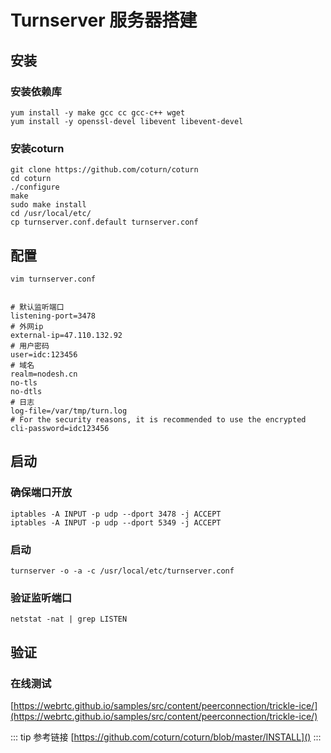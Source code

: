 # Turnserver 服务器搭建

## 安装
### 安装依赖库
```shell script
yum install -y make gcc cc gcc-c++ wget
yum install -y openssl-devel libevent libevent-devel
```
### 安装coturn
```shell script
git clone https://github.com/coturn/coturn
cd coturn
./configure
make
sudo make install
cd /usr/local/etc/
cp turnserver.conf.default turnserver.conf
```

## 配置
```shell script
vim turnserver.conf


# 默认监听端口
listening-port=3478
# 外网ip
external-ip=47.110.132.92
# 用户密码
user=idc:123456
# 域名
realm=nodesh.cn
no-tls
no-dtls
# 日志
log-file=/var/tmp/turn.log
# For the security reasons, it is recommended to use the encrypted
cli-password=idc123456
```

## 启动

### 确保端口开放
```shell script
iptables -A INPUT -p udp --dport 3478 -j ACCEPT
iptables -A INPUT -p udp --dport 5349 -j ACCEPT
```
### 启动
```shell script
turnserver -o -a -c /usr/local/etc/turnserver.conf
```
### 验证监听端口
```shell script
netstat -nat | grep LISTEN
```

## 验证
### 在线测试
[https://webrtc.github.io/samples/src/content/peerconnection/trickle-ice/](https://webrtc.github.io/samples/src/content/peerconnection/trickle-ice/)

::: tip 参考链接
[https://github.com/coturn/coturn/blob/master/INSTALL]()
:::
